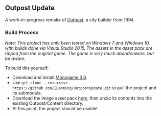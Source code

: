 ## Outpost Update

A work-in-progress remake of [Outpost](https://en.wikipedia.org/wiki/Outpost_(video_game)), a city builder from 1994.

### Build Process

*Note: This project has only been tested on Windows 7 and Windows 10, with builds done via Visual Studio 2015.  The assets in the asset pack are ripped from the original game.  The game is very much abandonware, but be aware.*

To build this yourself:

* Download and install [Monogame 3.6](http://www.monogame.net/2017/03/01/monogame-3-6/).
* Use `git clone --recursive https://github.com/ILanning/OutpostUpdate.git` to pull the project and its submodule.
* Download the image asset pack [here](https://drive.google.com/open?id=0B3Yb36HM_ZN9cWdhU3VjYmFHZGs), then unzip its contents into the existing Outpost/Content directory.
* At this point, the project should be usable!